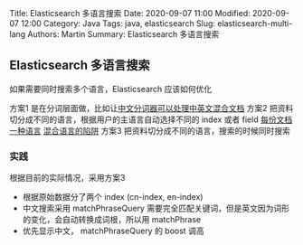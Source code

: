 Title: Elasticsearch 多语言搜索
Date: 2020-09-07 11:00
Modified: 2020-09-07 12:00
Category: Java
Tags: java, elasticsearch
Slug: elasticsearch-multi-lang
Authors: Martin
Summary: Elasticsearch 多语言搜索

## Elasticsearch 多语言搜索

如果需要同时搜索多个语言，Elasticsearch 应该如何优化

方案1 是在分词层面做，比如让[中文分词器可以处理中英文混合文档](https://blog.csdn.net/hereiskxm/article/details/47441911)
方案2 把资料切分成不同的语言，根据用户的主语言自动选择不同的 index 或者 field [每份文档一种语言](https://www.elastic.co/guide/cn/elasticsearch/guide/current/one-lang-docs.html) [混合语言的陷阱](https://www.elastic.co/guide/cn/elasticsearch/guide/current/language-pitfalls.html)
方案3 把资料切分成不同的语言，搜索的时候同时搜索

### 实践

根据目前的实际情况，采用方案3

- 根据原始数据分了两个 index (cn-index, en-index)
- 中文搜索采用 matchPhraseQuery 需要完全匹配关键词，但是英文因为词形的变化，会自动转换成词根，所以用 matchPhrase
- 优先显示中文， matchPhraseQuery 的 boost 调高

